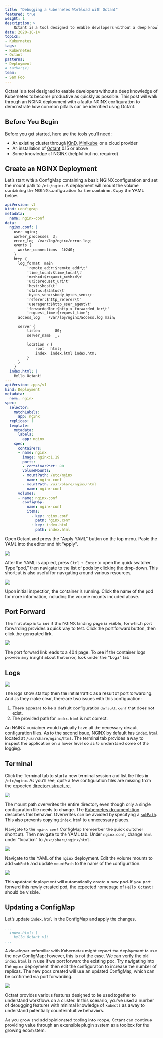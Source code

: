 ```yaml
---
title: "Debugging a Kubernetes Workload with Octant"
featured: true
weight: 1
description: >
    Octant is a tool designed to enable developers without a deep knowledge of Kubernetes to become productive as quickly as possible. This post will walk through an NGINX deployment with a faulty NGINX configuration to demonstrate how common pitfalls can be identified using Octant.
date: 2020-10-14
topics:
- Kubernetes
tags:
- Kubernetes
- Octant
patterns:
- Deployment
# Author(s)
team: 
- Sam Foo
---
```


Octant is a tool designed to enable developers without a deep knowledge of Kubernetes to become productive as quickly as possible. This post will walk through an NGINX deployment with a faulty NGINX configuration to demonstrate how common pitfalls can be identified using Octant. 

## Before You Begin

Before you get started, here are the  tools you’ll need:

- An existing cluster through [KinD](https://kind.sigs.k8s.io/docs/user/quick-start/), [Minikube](https://kubernetes.io/docs/tasks/tools/install-minikube/), or a cloud provider
- An installation of [Octant](https://github.com/vmware-tanzu/octant/releases) 0.15 or above
- Some knowledge of NGINX  (helpful but not required)

## Create an NGINX Deployment

Let’s start with a ConfigMap containing a basic NGINX configuration and set the mount path to `/etc/nginx`. A deployment will mount the volume containing the NGINX configuration for the container. Copy the YAML below.

```yaml
apiVersion: v1
kind: ConfigMap
metadata:
  name: nginx-conf
data:
  nginx.conf: |
    user nginx;
    worker_processes  3;
    error_log  /var/log/nginx/error.log;
    events {
      worker_connections  10240;
    }
    http {
      log_format  main
          'remote_addr:$remote_addr\t'
          'time_local:$time_local\t'
          'method:$request_method\t'
          'uri:$request_uri\t'
          'host:$host\t'
          'status:$status\t'
          'bytes_sent:$body_bytes_sent\t'
          'referer:$http_referer\t'
          'useragent:$http_user_agent\t'
          'forwardedfor:$http_x_forwarded_for\t'
          'request_time:$request_time';
      access_log	/var/log/nginx/access.log main;

      server {
          listen       80;
          server_name  _;

          location / {
              root   html;
              index  index.html index.htm;
          }
      }
    }
  index.html: |
    Hello Octant!
---
apiVersion: apps/v1
kind: Deployment
metadata:
  name: nginx
spec:
  selector:
    matchLabels:
      app: nginx
  replicas: 1
  template:
    metadata:
      labels:
        app: nginx
    spec:
      containers:
      - name: nginx
        image: nginx:1.19
        ports:
        - containerPort: 80
        volumeMounts:
        - mountPath: /etc/nginx
          name: nginx-conf
        - mountPath: /usr/share/nginx/html
          name: nginx-conf
      volumes:
      - name: nginx-conf
        configMap:
          name: nginx-conf
          items:
            - key: nginx.conf
              path: nginx.conf
            - key: index.html
              path: index.html
```

Open Octant and press the "Apply YAML" button on the top menu. Paste the YAML into the editor and hit "Apply".

![](/images/blogs/octant-debugging/octant-debugging4.png)

After the YAML is applied, press `Ctrl + Enter` to open the quick switcher. Type “pod,” then navigate to the list of pods by clicking the drop-down. This shortcut is also useful for navigating around various resources.

![](/images/blogs/octant-debugging/octant-debugging1.png) 

Upon initial inspection, the container is running. Click the name of the pod  for more information, including the volume mounts included above.

## Port Forward

The first step is to see if the NGINX landing page is visible, for which port forwarding provides a quick way to test. Click the port forward button, then click the generated link.

![](/images/blogs/octant-debugging/octant-debugging3.png) 

The port forward link leads to a 404 page. To see if the container logs provide any insight about that error, look under the "Logs" tab

## Logs

![](/images/blogs/octant-debugging/octant-debugging7.png)
 
The logs show startup then the initial traffic as a result of port forwarding. And as they make clear, there are two issues with this configuration:

1. There appears to be a default configuration `default.conf` that does not exist.
2. The provided path for `index.html` is not correct.

An NGINX container would typically have all the necessary default configuration files. As to the second issue, NGINX by default has `index.html `located at `/usr/share/nginx/html`. The terminal tab provides a way to inspect the application on a lower level so as to understand some of the logging.

## Terminal

Click the Terminal tab to start a new terminal session and list the files in `/etc/nginx`.  As you’ll see, quite a few configuration files are missing from the expected [directory structure](https://wiki.debian.org/Nginx/DirectoryStructure).

![](/images/blogs/octant-debugging/octant-debugging6.png)

The mount path overwrites the entire directory even though only a single configuration file needs to change. The [Kubernetes documentation](https://kubernetes.io/docs/tasks/configure-pod-container/configure-pod-configmap/#add-configmap-data-to-a-volume) describes this behavior. Overwrites can be avoided by specifying a [`subPath`](https://kubernetes.io/docs/concepts/storage/volumes/#using-subpath). This also prevents copying `index.html` to unnecessary places.

Navigate to the `nginx-conf` ConfigMap (remember the quick switcher shortcut). Then navigate to the YAML tab. Under `nginx.conf`, change `html` under “location” to `/usr/share/nginx/html`.

![](/images/blogs/octant-debugging/octant-debugging8.png)

Navigate to the YAML of the `nginx` deployment. Edit the volume mounts to add `subPath` and update `mountPath` to the name of the configuration.

![](/images/blogs/octant-debugging/octant-debugging5.png)

This updated deployment will automatically create a new pod. If you port forward this newly created pod, the expected homepage of `Hello Octant!` should be visible.

## Updating a ConfigMap

Let’s update `index.html` in the ConfigMap and apply the changes.

```yaml
...
  index.html: |
    Hello Octant v1!
...
```

A developer unfamiliar with Kubernetes might expect the deployment to use the new ConfigMap; however, this is not the case. We can verify the old `index.html` is in use if we port forward the existing pod. Try navigating into the `nginx` deployment, then edit the configuration to increase the number of replicas. The new pods created will use an updated ConfigMap, which can be confirmed via port forwarding.

![](/images/blogs/octant-debugging/octant-debugging2.png)
 
Octant provides various features designed to be used together to understand workflows on a cluster. In this scenario, you’ve used a number of debugging features with minimal knowledge of `kubectl` as a way to understand potentially counterintuitive behaviors.

As you grow and add opinionated tooling into scope, Octant can continue providing value through an extensible plugin system as a toolbox for the growing ecosystem.